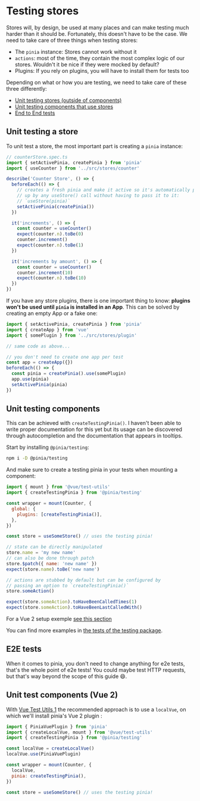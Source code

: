 # Testing stores

Stores will, by design, be used at many places and can make testing much harder than it should be. Fortunately, this doesn't have to be the case. We need to take care of three things when testing stores:

- The `pinia` instance: Stores cannot work without it
- `actions`: most of the time, they contain the most complex logic of our stores. Wouldn't it be nice if they were mocked by default?
- Plugins: If you rely on plugins, you will have to install them for tests too

Depending on what or how you are testing, we need to take care of these three differently:

- [Unit testing stores (outside of components)](#unit-testing-a-store)
- [Unit testing components that use stores](#unit-testing-components)
- [End to End tests](#e2e-tests)

## Unit testing a store

To unit test a store, the most important part is creating a `pinia` instance:

```js
// counterStore.spec.ts
import { setActivePinia, createPinia } from 'pinia'
import { useCounter } from '../src/stores/counter'

describe('Counter Store', () => {
  beforeEach(() => {
    // creates a fresh pinia and make it active so it's automatically picked
    // up by any useStore() call without having to pass it to it:
    // `useStore(pinia)`
    setActivePinia(createPinia())
  })

  it('increments', () => {
    const counter = useCounter()
    expect(counter.n).toBe(0)
    counter.increment()
    expect(counter.n).toBe(1)
  })

  it('increments by amount', () => {
    const counter = useCounter()
    counter.increment(10)
    expect(counter.n).toBe(10)
  })
})
```

If you have any store plugins, there is one important thing to know: **plugins won't be used until `pinia` is installed in an App**. This can be solved by creating an empty App or a fake one:

```js
import { setActivePinia, createPinia } from 'pinia'
import { createApp } from 'vue'
import { somePlugin } from '../src/stores/plugin'

// same code as above...

// you don't need to create one app per test
const app = createApp({})
beforeEach(() => {
  const pinia = createPinia().use(somePlugin)
  app.use(pinia)
  setActivePinia(pinia)
})
```

## Unit testing components

This can be achieved with `createTestingPinia()`. I haven't been able to write proper documentation for this yet but its usage can be discovered through autocompletion and the documentation that appears in tooltips.

Start by installing `@pinia/testing`:

```sh
npm i -D @pinia/testing
```

And make sure to create a testing pinia in your tests when mounting a component:

```js
import { mount } from '@vue/test-utils'
import { createTestingPinia } from '@pinia/testing'

const wrapper = mount(Counter, {
  global: {
    plugins: [createTestingPinia()],
  },
})

const store = useSomeStore() // uses the testing pinia!

// state can be directly manipulated
store.name = 'my new name'
// can also be done through patch
store.$patch({ name: 'new name' })
expect(store.name).toBe('new name')

// actions are stubbed by default but can be configured by
// passing an option to `createTestingPinia()`
store.someAction()

expect(store.someAction).toHaveBeenCalledTimes(1)
expect(store.someAction).toHaveBeenLastCalledWith()
```

For a Vue 2 setup exemple [see this section](#unit-test-components-vue-2)

You can find more examples in [the tests of the testing package](https://github.com/vuejs/pinia/blob/v2/packages/testing/src/testing.spec.ts).

## E2E tests

When it comes to pinia, you don't need to change anything for e2e tests, that's the whole point of e2e tests! You could maybe test HTTP requests, but that's way beyond the scope of this guide 😄.

## Unit test components (Vue 2)

With [Vue Test Utils 1](https://v1.test-utils.vuejs.org/) the recommended approach is to use a `localVue`, on which we'll install pinia's Vue 2 plugin :

```js
import { PiniaVuePlugin } from 'pinia'
import { createLocalVue, mount } from '@vue/test-utils'
import { createTestingPinia } from '@pinia/testing'

const localVue = createLocalVue()
localVue.use(PiniaVuePlugin)

const wrapper = mount(Counter, {
  localVue,
  pinia: createTestingPinia(),
})

const store = useSomeStore() // uses the testing pinia!
```

